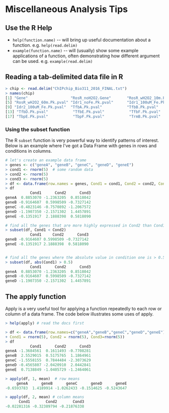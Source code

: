 # Miscellaneous Analysis Tips

## Use the R Help

-   `help(function.name)` -- will bring up useful documentation about
    a function. e.g. `help(read.delim)`
-   `example(function.name)` -- will (usually) show some example applications of a function,
    often demonstrating how different argument can be used. e.g. `example(read.delim)`

## Reading a tab-delimited data file in R

```R
> chip <- read.delim("ChIPchip_Bio311_2016_FINAL.txt")
> names(chip)
[1] "Gene"                   "RosR_noH2O2.Gene"       "RosR_wH2O2_10m.Pk.pval" "RosR_wH2O2_20m.Pk.pval"
[5] "RosR_wH2O2_60m.Pk.pval" "Idr1_noFe.Pk.pval"      "Idr1_100uM_Fe.Pk.pval"  "Idr2_noFe.Pk.pval"     
[9] "Idr2_100uM_Fe.Pk.pval"  "TfbA.Pk.pval"           "TfbB.Pk.pval"           "TfbC.Pk.pval"          
[13] "TfbD.Pk.pval"           "TfbE.Pk.pval"           "TfbF.Pk.pval"           "TfbG.Pk.pval"          
[17] "TbpE.Pk.pval"           "TbpF.Pk.pval"           "TrmB.Pk.pval" 
```

### Using the subset function

The R `subset` function is very powerful way to identify patterns of interest.  Below is an example where I've got a Data Frame with genes in rows and conditions in columns.  

```R
# let's create an example data frame
> genes <- c("geneA", "geneB", "geneC", "geneD", "geneE")
> cond1 <- rnorm(5)  # some random data
> cond2 <- rnorm(5)
> cond3 <- rnorm(5)
> df <- data.frame(row.names = genes, Cond1 = cond1, Cond2 = cond2, Cond3 = cond3) 
> df
           Cond1      Cond2      Cond3
geneA  0.8853070 -1.2363205  0.8518042
geneB -0.9164607  0.5998509 -0.7327142
geneC -0.4823146 -0.7570892 -1.2067572
geneD -1.1907350 -2.1571302  1.4457891
geneE -0.1351917  2.1888398  0.5818090

# find all the genes that are more highly expressed in Cond2 than Cond1
> subset(df, Cond1 < Cond2)
           Cond1     Cond2      Cond3
geneB -0.9164607 0.5998509 -0.7327142
geneE -0.1351917 2.1888398  0.5818090


# find all the genes where the absolute value in condition one is > 0.5
> subset(df, abs(Cond1) > 0.5)
           Cond1      Cond2      Cond3
geneA  0.8853070 -1.2363205  0.8518042
geneB -0.9164607  0.5998509 -0.7327142
geneD -1.1907350 -2.1571302  1.4457891
```


## The apply function

Apply is a very useful tool for applying a function repeatedly to each row or column of a data frame.  The code below illustrates some uses of apply.

```R
> help(apply) # read the docs first

> df <- data.frame(row.names=c("geneA","geneB","geneC","geneD","geneE"),
+ Cond1 = rnorm(5), Cond2 = rnorm(5), Cond3=rnorm(5))
> df
           Cond1      Cond2      Cond3
geneA -1.3684561  0.1611493 -0.7708281
geneB  2.5529015  0.5175765  1.1864961
geneC -1.5558155  0.7844484 -2.3073629
geneD -0.4565807 -2.0420910  2.0442841
geneE  0.7138849 -1.0405729 -1.2464061

> apply(df, 1, mean)  # row means
     geneA      geneB      geneC      geneD      geneE 
-0.6593783  1.4189914 -1.0262433 -0.1514625 -0.5243647 

> apply(df, 2, mean) # column means
      Cond1       Cond2       Cond3 
-0.02281316 -0.32389794 -0.21876338 
```
